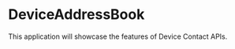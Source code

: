 DeviceAddressBook
=================

This application will showcase the features of Device Contact APIs.
